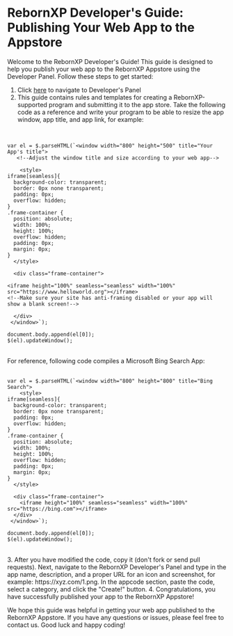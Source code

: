 # RebornXP Developer's Guide: Publishing Your Web App to the Appstore
Welcome to the RebornXP Developer's Guide! This guide is designed to help you publish your web app to the RebornXP Appstore using the Developer Panel. Follow these steps to get started:
<br>
1. Click <a href="https://xpstore.glitch.me/createapp">here</a> to navigate to Developer's Panel
2. This guide contains rules and templates for creating a RebornXP-supported program and submitting it to the app store. Take the following code as a reference and write your program to be able to resize the app window, app title, and app link, for example:
<br>

``` 
var el = $.parseHTML(`<window width="800" height="500" title="Your App's title">
   <!--Adjust the window title and size according to your web app-->
    
    <style>
iframe[seamless]{
  background-color: transparent;
  border: 0px none transparent;
  padding: 0px;
  overflow: hidden;
}
.frame-container {
  position: absolute;
  width: 100%;
  height: 100%;
  overflow: hidden;
  padding: 0px;
  margin: 0px;
}
  </style>
  
  <div class="frame-container">
    
<iframe height="100%" seamless="seamless" width="100%" src="https://www.helloworld.org"></iframe>
<!--Make sure your site has anti-framing disabled or your app will show a blank screen!-->

  </div> 
 </window>`);
    
document.body.append(el[0]);
$(el).updateWindow(); 
```
<br>
For reference, following code compiles a Microsoft Bing Search App:
<br><br>

``` 
var el = $.parseHTML(`<window width="800" height="800" title="Bing Search">
    <style>
iframe[seamless]{
  background-color: transparent;
  border: 0px none transparent;
  padding: 0px;
  overflow: hidden;
}
.frame-container {
  position: absolute;
  width: 100%;
  height: 100%;
  overflow: hidden;
  padding: 0px;
  margin: 0px;
}
  </style>
  
  <div class="frame-container">
    <iframe height="100%" seamless="seamless" width="100%" src="https://bing.com"></iframe>
  </div> 
 </window>`);
    
document.body.append(el[0]);
$(el).updateWindow(); 
```
<br>
3. After you have modified the code, copy it (don't fork or send pull requests). Next, navigate to the RebornXP Developer's Panel and type in the app name, description, and a proper URL for an icon and screenshot, for example: https://xyz.com/1.png. In the appcode section, paste the code, select a category, and click the "Create!" button.
4. Congratulations, you have successfully published your app to the RebornXP Appstore!

We hope this guide was helpful in getting your web app published to the RebornXP Appstore. If you have any questions or issues, please feel free to contact us. Good luck and happy coding!

